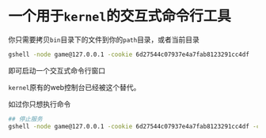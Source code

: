 # 一个用于`kernel`的交互式命令行工具

你只需要拷贝`bin`目录下的文件到你的`path`目录，或者当前目录

```bash
gshell -node game@127.0.0.1 -cookie 6d27544c07937e4a7fab8123291cc4df
```

即可启动一个交互式命令行窗口

`kernel`原有的web控制台已经被这个替代。

如过你只想执行命令

```bash
## 停止服务
gshell -node game@127.0.0.1 -cookie 6d27544c07937e4a7fab8123291cc4df -cmd stop
```